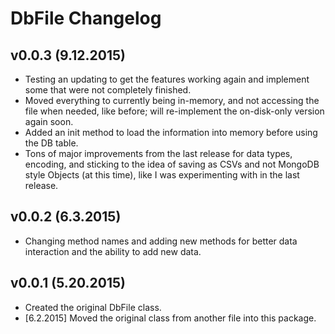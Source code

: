 DbFile Changelog
================

v0.0.3 (9.12.2015)
------------------
* Testing an updating to get the features working again and implement some
  that were not completely finished.
* Moved everything to currently being in-memory, and not accessing the file
  when needed, like before; will re-implement the on-disk-only version again
  soon.
* Added an init method to load the information into memory before using the DB
  table.
* Tons of major improvements from the last release for data types, encoding,
  and sticking to the idea of saving as CSVs and not MongoDB style Objects (at
  this time), like I was experimenting with in the last release.

v0.0.2 (6.3.2015)
-----------------
* Changing method names and adding new methods for better data interaction
  and the ability to add new data.

v0.0.1 (5.20.2015)
------------------
* Created the original DbFile class.
* [6.2.2015] Moved the original class from another file into this package.